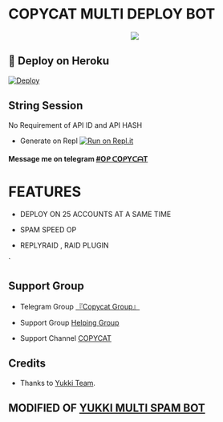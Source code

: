 # COPYCAT MULTI DEPLOY BOT

<p align="center">
  <img src="https://telegra.ph/file/0f1f6634cf402f464ddd2.jpg">
</p>



## 🚀 Deploy on Heroku 

[![Deploy](https://telegra.ph/file/14681cf1b19e52c18d75d.jpg)](https://dashboard.heroku.com/new?template=https://github.com/Copycat-izz-opp/Copy_Multi_Spam_Bot)




## String Session

No Requirement of API ID and API HASH

   - Generate on Repl [![Run on Repl.it](https://repl.it/badge/github/YukkiBot/YukkiSpamBot)](https://replit.com/@unknownforall1/RDX-MULTI-SPAM-BOT)


#### Message me on telegram [#Oᑭ ᑕOᑭYᑕᗩT](https://t.me/My_Love_Coming_Near)


# FEATURES

   - DEPLOY ON 25 ACCOUNTS AT A SAME TIME 

   - SPAM SPEED OP 

   - REPLYRAID , RAID PLUGIN 





`  
## Support Group
  - Telegram Group [『Copycat Group』 ](https://t.me/Lovers_Match)
   
- Support Group [ Helping Group ](https://t.me/Copycat_Spam_Bot)
   
- Support Channel [ COPYCAT ](https://t.me/Copycat_Spam)
## Credits
   - Thanks to [Yukki Team](https://t.me/officialyukki).

## MODIFIED OF [YUKKI MULTI SPAM  BOT](https://github.com/YukkiBot/YukkiMultiSpamBot)
